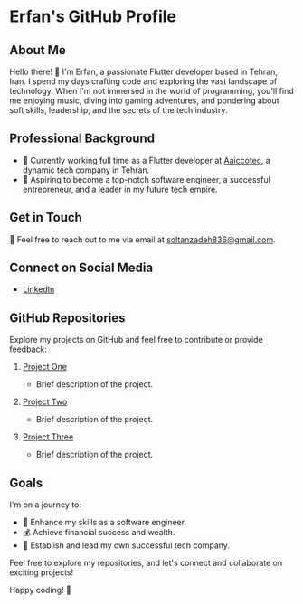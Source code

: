 # Erfan's GitHub Profile

## About Me

Hello there! 👋 I'm Erfan, a passionate Flutter developer based in Tehran, Iran. I spend my days crafting code and exploring the vast landscape of technology. When I'm not immersed in the world of programming, you'll find me enjoying music, diving into gaming adventures, and pondering about soft skills, leadership, and the secrets of the tech industry.

## Professional Background

- 💼 Currently working full time as a Flutter developer at [Aaiccotec](https://www.aaiccotec.com/), a dynamic tech company in Tehran.
- 🚀 Aspiring to become a top-notch software engineer, a successful entrepreneur, and a leader in my future tech empire.

## Get in Touch

📧 Feel free to reach out to me via email at [soltanzadeh836@gmail.com](mailto:soltanzadeh836@gmail.com).

## Connect on Social Media

- [LinkedIn](https://www.linkedin.com/in/erfan)

## GitHub Repositories

Explore my projects on GitHub and feel free to contribute or provide feedback:

1. [Project One](https://github.com/erfan/project-one)
   - Brief description of the project.

2. [Project Two](https://github.com/erfan/project-two)
   - Brief description of the project.

3. [Project Three](https://github.com/erfan/project-three)
   - Brief description of the project.


## Goals

I'm on a journey to:

- 🚀 Enhance my skills as a software engineer.
- 💰 Achieve financial success and wealth.
- 🏢 Establish and lead my own successful tech company.

Feel free to explore my repositories, and let's connect and collaborate on exciting projects!

Happy coding! 🚀
